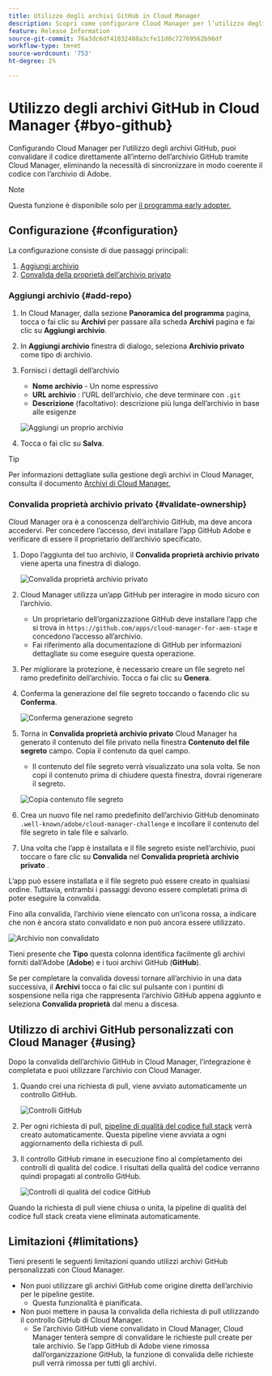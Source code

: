```yaml
---
title: Utilizzo degli archivi GitHub in Cloud Manager
description: Scopri come configurare Cloud Manager per l’utilizzo degli archivi GitHub.
feature: Release Information
source-git-commit: 76a3dc6df41032488a3cfe11d0c72769562b96df
workflow-type: tm+mt
source-wordcount: '753'
ht-degree: 1%

---
```



# Utilizzo degli archivi GitHub in Cloud Manager {#byo-github}

Configurando Cloud Manager per l’utilizzo degli archivi GitHub, puoi convalidare il codice direttamente all’interno dell’archivio GitHub tramite Cloud Manager, eliminando la necessità di sincronizzare in modo coerente il codice con l’archivio di Adobe.

>[!NOTE]
>
>Questa funzione è disponibile solo per [il programma early adopter.](/help/release-notes/current.md#early-adoption)

## Configurazione {#configuration}

La configurazione consiste di due passaggi principali:

1. [Aggiungi archivio](#add-repo)
1. [Convalida della proprietà dell’archivio privato](#validate-ownership)

### Aggiungi archivio {#add-repo}

1. In Cloud Manager, dalla sezione **Panoramica del programma** pagina, tocca o fai clic su **Archivi** per passare alla scheda **Archivi** pagina e fai clic su **Aggiungi archivio**.

1. In **Aggiungi archivio** finestra di dialogo, seleziona **Archivio privato** come tipo di archivio.

1. Fornisci i dettagli dell’archivio

   * **Nome archivio** - Un nome espressivo
   * **URL archivio** : l’URL dell’archivio, che deve terminare con `.git`
   * **Descrizione** (facoltativo): descrizione più lunga dell’archivio in base alle esigenze

   ![Aggiungi un proprio archivio](/help/assets/repositories/add-own-github.png)

1. Tocca o fai clic su **Salva**.

>[!TIP]
>
>Per informazioni dettagliate sulla gestione degli archivi in Cloud Manager, consulta il documento [Archivi di Cloud Manager.](/help/managing-code/repositories.md)

### Convalida proprietà archivio privato {#validate-ownership}

Cloud Manager ora è a conoscenza dell’archivio GitHub, ma deve ancora accedervi. Per concedere l’accesso, devi installare l’app GitHub Adobe e verificare di essere il proprietario dell’archivio specificato.

1. Dopo l’aggiunta del tuo archivio, il **Convalida proprietà archivio privato** viene aperta una finestra di dialogo.

   ![Convalida proprietà archivio privato](/help/assets/repositories/private-repo-validate.png)

1. Cloud Manager utilizza un’app GitHub per interagire in modo sicuro con l’archivio.
   * Un proprietario dell’organizzazione GitHub deve installare l’app che si trova in `https://github.com/apps/cloud-manager-for-aem-stage` e concedono l’accesso all’archivio.
   * Fai riferimento alla documentazione di GitHub per informazioni dettagliate su come eseguire questa operazione.

1. Per migliorare la protezione, è necessario creare un file segreto nel ramo predefinito dell’archivio. Tocca o fai clic su **Genera**.

1. Conferma la generazione del file segreto toccando o facendo clic su **Conferma**.

   ![Conferma generazione segreto](/help/assets/repositories/confirm-generation.png)

1. Torna in **Convalida proprietà archivio privato** Cloud Manager ha generato il contenuto del file privato nella finestra **Contenuto del file segreto** campo. Copia il contenuto da quel campo.

   * Il contenuto del file segreto verrà visualizzato una sola volta. Se non copi il contenuto prima di chiudere questa finestra, dovrai rigenerare il segreto.

   ![Copia contenuto file segreto](/help/assets/repositories/new-secret.png)

1. Crea un nuovo file nel ramo predefinito dell’archivio GitHub denominato `.well-known/adobe/cloud-manager-challenge` e incollare il contenuto del file segreto in tale file e salvarlo.

1. Una volta che l’app è installata e il file segreto esiste nell’archivio, puoi toccare o fare clic su **Convalida** nel **Convalida proprietà archivio privato** .

L’app può essere installata e il file segreto può essere creato in qualsiasi ordine. Tuttavia, entrambi i passaggi devono essere completati prima di poter eseguire la convalida.

Fino alla convalida, l’archivio viene elencato con un’icona rossa, a indicare che non è ancora stato convalidato e non può ancora essere utilizzato.

![Archivio non convalidato](/help/assets/repositories/unvalidated-repo.png)

Tieni presente che **Tipo** questa colonna identifica facilmente gli archivi forniti dall’Adobe (**Adobe**) e i tuoi archivi GitHub (**GitHub**).

Se per completare la convalida dovessi tornare all’archivio in una data successiva, il **Archivi** tocca o fai clic sul pulsante con i puntini di sospensione nella riga che rappresenta l’archivio GitHub appena aggiunto e seleziona **Convalida proprietà** dal menu a discesa.

## Utilizzo di archivi GitHub personalizzati con Cloud Manager {#using}

Dopo la convalida dell’archivio GitHub in Cloud Manager, l’integrazione è completata e puoi utilizzare l’archivio con Cloud Manager.

1. Quando crei una richiesta di pull, viene avviato automaticamente un controllo GitHub.

   ![Controlli GitHub](/help/assets/repositories/github-checks.png)

1. Per ogni richiesta di pull, [pipeline di qualità del codice full stack](/help/using/managing-pipelines.md) verrà creato automaticamente. Questa pipeline viene avviata a ogni aggiornamento della richiesta di pull.

1. Il controllo GitHub rimane in esecuzione fino al completamento dei controlli di qualità del codice. I risultati della qualità del codice verranno quindi propagati al controllo GitHub.

   ![Controlli di qualità del codice GitHub](/help/assets/repositories/github-code-quality.png)

Quando la richiesta di pull viene chiusa o unita, la pipeline di qualità del codice full stack creata viene eliminata automaticamente.

## Limitazioni {#limitations}

Tieni presenti le seguenti limitazioni quando utilizzi archivi GitHub personalizzati con Cloud Manager.

* Non puoi utilizzare gli archivi GitHub come origine diretta dell’archivio per le pipeline gestite.
   * Questa funzionalità è pianificata.
* Non puoi mettere in pausa la convalida della richiesta di pull utilizzando il controllo GitHub di Cloud Manager.
   * Se l’archivio GitHub viene convalidato in Cloud Manager, Cloud Manager tenterà sempre di convalidare le richieste pull create per tale archivio.
Se l’app GitHub di Adobe viene rimossa dall’organizzazione GitHub, la funzione di convalida delle richieste pull verrà rimossa per tutti gli archivi.
